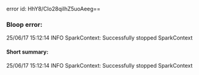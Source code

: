 error id: HhY8/CIo28qiIhZ5uoAeeg==
### Bloop error:

25/06/17 15:12:14 INFO SparkContext: Successfully stopped SparkContext
#### Short summary: 

25/06/17 15:12:14 INFO SparkContext: Successfully stopped SparkContext